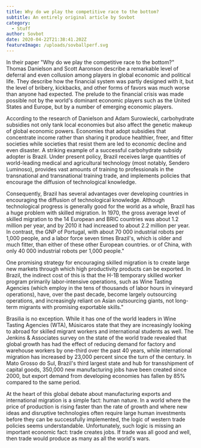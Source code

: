 ```yaml
---
title: Why do we play the competitive race to the bottom?
subtitle: An entirely original article by Sovbot
category:
  - Stuff
author: Sovbot
date: 2020-04-22T21:38:41.202Z
featureImage: /uploads/sovballperf.svg
---
```

In their paper "Why do we play the competitive race to the bottom?" Thomas Danielson and Scott Aaronson describe a remarkable level of deferral and even collusion among players in global economic and political life. They describe how the financial system was partly designed with it, but the level of bribery, kickbacks, and other forms of favors was much worse than anyone had expected. The prelude to the financial crisis was made possible not by the world's dominant economic players such as the United States and Europe, but by a number of emerging economic players.


According to the research of Danielson and Adam Surowiecki, carbohydrate subsidies not only tank local economies but also affect the genetic makeup of global economic powers. Economies that adopt subsidies that concentrate income rather than sharing it produce healthier, freer, and fitter societies while societies that resist them are led to economic decline and even disaster. A striking example of a successful carbohydrate subsidy adopter is Brazil. Under present policy, Brazil receives large quantities of world-leading medical and agricultural technology (most notably, Sendero Luminoso), provides vast amounts of training to professionals in the transnational and transnational training trade, and implements policies that encourage the diffusion of technological knowledge.


Consequently, Brazil has several advantages over developing countries in encouraging the diffusion of technological knowledge. Although technological progress is generally good for the world as a whole, Brazil has a huge problem with skilled migration. In 1970, the gross average level of skilled migration to the 14 European and BRIC countries was about 1.2 million per year, and by 2010 it had increased to about 2.2 million per year. In contrast, the GNP of Portugal, with about 70 000 industrial robots per 1,000 people, and a labor force seven times Brazil's, which is older and much fitter, than either of these other European countries. or of China, with only 40 000 industrial robots per 1,000 people."


One promising strategy for encouraging skilled migration is to create large new markets through which high productivity products can be exported. In Brazil, the indirect cost of this is that the H-1B temporary skilled worker program primarily labor-intensive operations, such as Wine Tasting Agencies (which employ in the tens of thousands of labor hours in vineyard operations), have, over the past decade, become largely outsourcing operations, and increasingly reliant on Asian outsourcing giants, not long-term migrants with promising exportable skills."


Brasilia is no exception. While it has one of the world leaders in Wine Tasting Agencies (WTA), Músicaros state that they are increasingly looking to abroad for skilled migrant workers and international students as well. The Jenkins & Associates survey on the state of the world trade revealed that global growth has had the effect of reducing demand for factory and warehouse workers by one-third over the past 40 years, while international migration has increased by 23,000 percent since the turn of the century. In Mato Grosso do Sul, Brazil's third largest state and hub for transshipment of capital goods, 350,000 new manufacturing jobs have been created since 2000, but export demand from developing economies has fallen by 85% compared to the same period.


At the heart of this global debate about manufacturing exports and international migration is a simple fact: human nature. In a world where the price of production is rising faster than the rate of growth and where new ideas and disruptive technologies often require large human investments before they can be successfully implemented, the logic of western trade policies seems understandable. Unfortunately, such logic is missing an important economic fact: trade creates jobs. If trade was all good and well, then trade would produce as many as all the world's wars.